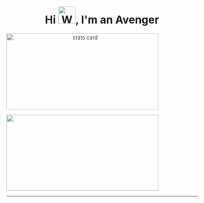 <h1 align="center">Hi <img src="https://raw.githubusercontent.com/nixin72/nixin72/master/wave.gif" 
         alt="Waving hand animated gif"
         height="45"
         width="45" />, I'm an Avenger</h1>
<!-- <h5 align="center">
A student pursuing Bachelors in Computer science studies with a specialization of AIML, from UPES Dehradun. I am a Web Developer and currently learning Machine Learning. 
</h5> -->
<!-- <p align="left"> <img src="https://komarev.com/ghpvc/?username=peakscripter&label=Profile%20views&color=0e75b6&style=flat" alt="peakscripter" /> </p>
<p> -->
<a align= "center" href="https://github.com/powerofavenger">
<img alt= "stats card" height="200px" width="400" src="https://github-readme-streak-stats.herokuapp.com/?user=powerofavenger&theme=radical">
</a>
</p>
<img height="200px" width="400" src="https://github-readme-stats.vercel.app/api?username=powerofavenger&count_private=true&theme=radical&show_icons=true" />

<!--<p align="left"> <a href="https://twitter.com/yash_xml" target="blank"><img src="https://img.shields.io/twitter/follow/yash_xml?logo=twitter&style=for-the-badge" alt="yash_xml" /></a> </p>

- 📫 How to reach me **yashvardhan49831@gmail.com**
<br><br>
<hr>

<h3 align="center">Connect with me:</h3>
<p align="center">
<a href="https://twitter.com/yash_xml" target="blank"><img align="center" src="https://img.icons8.com/cute-clipart/64/000000/twitter.png" alt="yash_xml" height="50" width="50" /></a> &nbsp;&nbsp;&nbsp;
<a href="https://www.linkedin.com/in/yashvardhan-gulyani-185787256/" target="blank"><img align="center" src="https://img.icons8.com/cute-clipart/64/000000/linkedin.png" alt="" height="50" width="50" /></a>&nbsp;&nbsp;&nbsp;&nbsp;
<a href="https://www.instagram.com/yash._.exe/" target="blank"><img align="center" src="https://img.icons8.com/cute-clipart/64/000000/instagram-new.png" alt="yash._.exe" height="50" width="50" /></a>
</p> -->

<hr>
